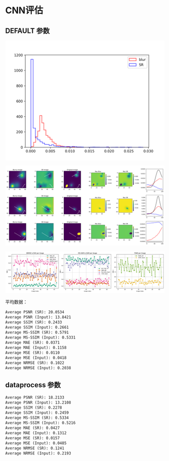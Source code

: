 # CNN评估

## DEFAULT 参数

![LOSS分布图](Eval_loss_CNN_EXP01_jsdiv.png)

![Lineprofile图](Eval_distribution_CNN_EXP01.png)

![评估图](evaluation_plots_CNN_EXP01.png)

平均数据：

```
Average PSNR (SR): 20.0534
Average PSNR (Input): 13.8421
Average SSIM (SR): 0.2433
Average SSIM (Input): 0.2661
Average MS-SSIM (SR): 0.5791
Average MS-SSIM (Input): 0.5331
Average MAE (SR): 0.0371
Average MAE (Input): 0.1158
Average MSE (SR): 0.0110
Average MSE (Input): 0.0418
Average NRMSE (SR): 0.1022
Average NRMSE (Input): 0.2038
```

## dataprocess 参数

```
Average PSNR (SR): 18.2133
Average PSNR (Input): 13.2108
Average SSIM (SR): 0.2278
Average SSIM (Input): 0.2459
Average MS-SSIM (SR): 0.5334
Average MS-SSIM (Input): 0.5216
Average MAE (SR): 0.0427
Average MAE (Input): 0.1312
Average MSE (SR): 0.0157
Average MSE (Input): 0.0485
Average NRMSE (SR): 0.1241
Average NRMSE (Input): 0.2193
```

